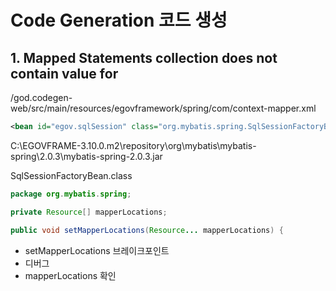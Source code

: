# Code Generation 코드 생성

## 1. Mapped Statements collection does not contain value for

/god.codegen-web/src/main/resources/egovframework/spring/com/context-mapper.xml
```xml
<bean id="egov.sqlSession" class="org.mybatis.spring.SqlSessionFactoryBean">
```

C:\EGOVFRAME-3.10.0\.m2\repository\org\mybatis\mybatis-spring\2.0.3\mybatis-spring-2.0.3.jar

SqlSessionFactoryBean.class

```java
package org.mybatis.spring;

private Resource[] mapperLocations;

public void setMapperLocations(Resource... mapperLocations) {
```

- setMapperLocations 브레이크포인트
- 디버그
- mapperLocations 확인
